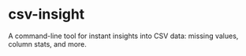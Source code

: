 # csv-insight
A command-line tool for instant insights into CSV data: missing values, column stats, and more.
